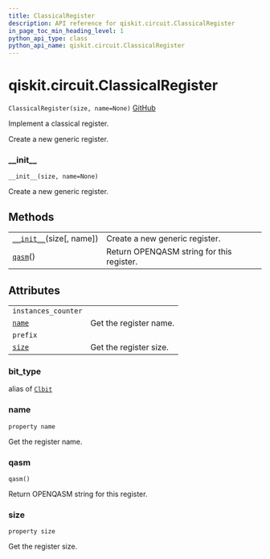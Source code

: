 ```yaml
---
title: ClassicalRegister
description: API reference for qiskit.circuit.ClassicalRegister
in_page_toc_min_heading_level: 1
python_api_type: class
python_api_name: qiskit.circuit.ClassicalRegister
---
```


<span id="qiskit-circuit-classicalregister" />

# qiskit.circuit.ClassicalRegister

<span id="qiskit.circuit.ClassicalRegister" />

`ClassicalRegister(size, name=None)` [GitHub](https://github.com/qiskit/qiskit/tree/stable/0.16/qiskit/circuit/classicalregister.py "view source code")

Implement a classical register.

Create a new generic register.

### \_\_init\_\_

<span id="qiskit.circuit.ClassicalRegister.__init__" />

`__init__(size, name=None)`

Create a new generic register.

## Methods

|                                                                                                                     |                                           |
| ------------------------------------------------------------------------------------------------------------------- | ----------------------------------------- |
| [`__init__`](#qiskit.circuit.ClassicalRegister.__init__ "qiskit.circuit.ClassicalRegister.__init__")(size\[, name]) | Create a new generic register.            |
| [`qasm`](#qiskit.circuit.ClassicalRegister.qasm "qiskit.circuit.ClassicalRegister.qasm")()                          | Return OPENQASM string for this register. |

## Attributes

|                                                                                          |                        |
| ---------------------------------------------------------------------------------------- | ---------------------- |
| `instances_counter`                                                                      |                        |
| [`name`](#qiskit.circuit.ClassicalRegister.name "qiskit.circuit.ClassicalRegister.name") | Get the register name. |
| `prefix`                                                                                 |                        |
| [`size`](#qiskit.circuit.ClassicalRegister.size "qiskit.circuit.ClassicalRegister.size") | Get the register size. |

<span id="qiskit.circuit.ClassicalRegister.bit_type" />

### bit\_type

alias of [`Clbit`](qiskit.circuit.Clbit "qiskit.circuit.Clbit")

### name

<span id="qiskit.circuit.ClassicalRegister.name" />

`property name`

Get the register name.

### qasm

<span id="qiskit.circuit.ClassicalRegister.qasm" />

`qasm()`

Return OPENQASM string for this register.

### size

<span id="qiskit.circuit.ClassicalRegister.size" />

`property size`

Get the register size.

